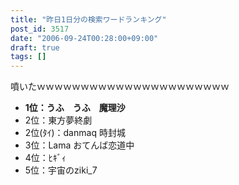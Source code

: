 ```yaml
---
title: "昨日1日分の検索ワードランキング"
post_id: 3517
date: "2006-09-24T00:28:00+09:00"
draft: true
tags: []
---
```



噴いたｗｗｗｗｗｗｗｗｗｗｗｗｗｗｗｗｗｗｗｗｗｗ

  * **1位：うふ　うふ　魔理沙**
  * 2位：東方夢終劇
  * 2位(ﾀｲ)：danmaq 時封城
  * 3位：Lama おてんば恋道中
  * 4位：ﾋｷﾞｨ
  * 5位：宇宙のziki_7
